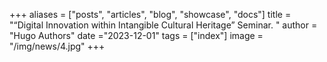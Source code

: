 +++
aliases = ["posts", "articles", "blog", "showcase", "docs"]
title = "“Digital Innovation within Intangible Cultural Heritage” Seminar.     "
author = "Hugo Authors"
date ="2023-12-01"
tags = ["index"]
image =  "/img/news/4.jpg"
+++

